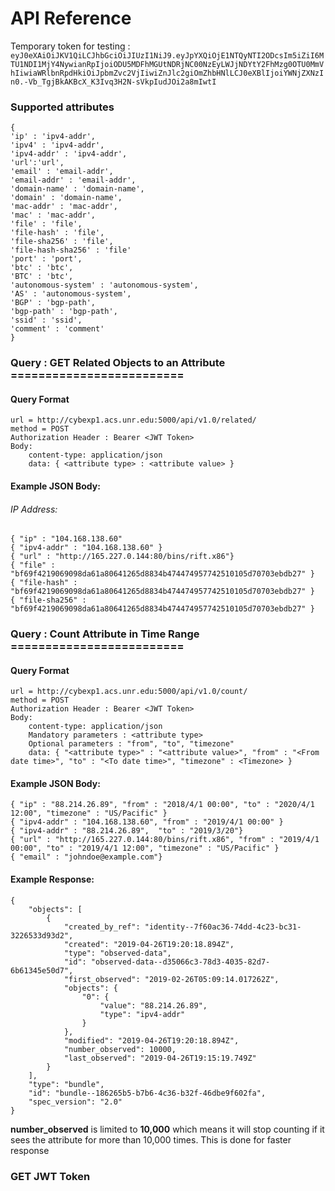 # API Reference

Temporary token for testing : ```eyJ0eXAiOiJKV1QiLCJhbGciOiJIUzI1NiJ9.eyJpYXQiOjE1NTQyNTI2ODcsIm5iZiI6MTU1NDI1MjY4NywianRpIjoiODU5MDFhMGUtNDRjNC00NzEyLWJjNDYtY2FhMzg0OTU0MmVhIiwiaWRlbnRpdHkiOiJpbmZvc2VjIiwiZnJlc2giOmZhbHNlLCJ0eXBlIjoiYWNjZXNzIn0.-Vb_TgjBkAKBcX_K3Ivq3H2N-sVkpIudJOi2a8mIwtI```

### Supported attributes
```
{
'ip' : 'ipv4-addr',
'ipv4' : 'ipv4-addr',
'ipv4-addr' : 'ipv4-addr',
'url':'url',
'email' : 'email-addr',
'email-addr' : 'email-addr',
'domain-name' : 'domain-name',
'domain' : 'domain-name',
'mac-addr' : 'mac-addr',
'mac' : 'mac-addr',
'file' : 'file',
'file-hash' : 'file',
'file-sha256' : 'file',
'file-hash-sha256' : 'file'
'port' : 'port',
'btc' : 'btc',
'BTC' : 'btc',
'autonomous-system' : 'autonomous-system',
'AS' : 'autonomous-system',
'BGP' : 'bgp-path',
'bgp-path' : 'bgp-path',
'ssid' : 'ssid',
'comment' : 'comment'
}
```

### Query : GET Related Objects to an Attribute =========================
#### Query Format
```
url = http://cybexp1.acs.unr.edu:5000/api/v1.0/related/
method = POST
Authorization Header : Bearer <JWT Token>
Body:
    content-type: application/json
    data: { <attribute type> : <attribute value> }
```


#### Example JSON Body:
###### IP Address:
```
{ "ip" : "104.168.138.60"
{ "ipv4-addr" : "104.168.138.60" }
{ "url" : "http://165.227.0.144:80/bins/rift.x86"}
{ "file" : "bf69f4219069098da61a80641265d8834b474474957742510105d70703ebdb27" }
{ "file-hash" : "bf69f4219069098da61a80641265d8834b474474957742510105d70703ebdb27" }
{ "file-sha256" : "bf69f4219069098da61a80641265d8834b474474957742510105d70703ebdb27" }
```


### Query : Count Attribute in Time Range =========================
#### Query Format
```
url = http://cybexp1.acs.unr.edu:5000/api/v1.0/count/
method = POST
Authorization Header : Bearer <JWT Token>
Body:
    content-type: application/json
	Mandatory parameters : <attribute type>
	Optional parameters : "from", "to", "timezone"
    data: { "<attribute type>" : "<attribute value>", "from" : "<From date time>", "to" : "<To date time>", "timezone" : <Timezone> }
```


#### Example JSON Body:
```
{ "ip" : "88.214.26.89", "from" : "2018/4/1 00:00", "to" : "2020/4/1 12:00", "timezone" : "US/Pacific" }
{ "ipv4-addr" : "104.168.138.60", "from" : "2019/4/1 00:00" }
{ "ipv4-addr" : "88.214.26.89",  "to" : "2019/3/20"}
{ "url" : "http://165.227.0.144:80/bins/rift.x86", "from" : "2019/4/1 00:00", "to" : "2019/4/1 12:00", "timezone" : "US/Pacific" }
{ "email" : "johndoe@example.com"}
```
#### Example Response:
```
{
    "objects": [
        {
            "created_by_ref": "identity--7f60ac36-74dd-4c23-bc31-3226533d93d2",
            "created": "2019-04-26T19:20:18.894Z",
            "type": "observed-data",
            "id": "observed-data--d35066c3-78d3-4035-82d7-6b61345e50d7",
            "first_observed": "2019-02-26T05:09:14.017262Z",
            "objects": {
                "0": {
                    "value": "88.214.26.89",
                    "type": "ipv4-addr"
                }
            },
            "modified": "2019-04-26T19:20:18.894Z",
            "number_observed": 10000,
            "last_observed": "2019-04-26T19:15:19.749Z"
        }
    ],
    "type": "bundle",
    "id": "bundle--186265b5-b7b6-4c36-b32f-46dbe9f602fa",
    "spec_version": "2.0"
}
```
**number_observed** is limited to **10,000** which means it will stop counting if it sees the attribute for more than 10,000 times. This is done for faster response
### GET JWT Token
